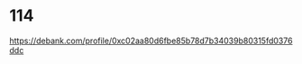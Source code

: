 # 114
https://debank.com/profile/0xc02aa80d6fbe85b78d7b34039b80315fd0376ddc

<!-- Auto-update: 2025-10-03T14:38:03.816552 -->

<!-- Auto-update: 2025-10-05T20:40:20.962626 -->
